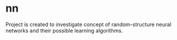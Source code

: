 # nn

Project is created to investigate concept of random-structure neural networks and their possible learning algorithms.
